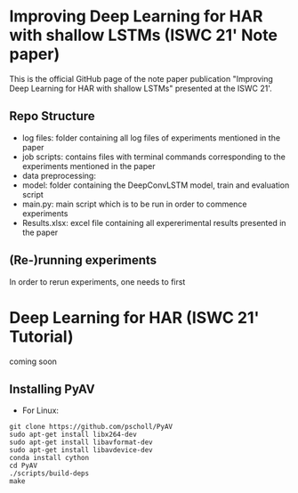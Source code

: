 # Improving Deep Learning for HAR with shallow LSTMs (ISWC 21' Note paper)

This is the official GitHub page of the note paper publication "Improving Deep Learning for HAR with shallow LSTMs" presented at the ISWC 21'.

## Repo Structure
- log files: folder containing all log files of experiments mentioned in the paper
- job scripts: contains files with terminal commands corresponding to the experiments mentioned in the paper
- data preprocessing:
- model: folder containing the DeepConvLSTM model, train and evaluation script
- main.py: main script which is to be run in order to commence experiments
- Results.xlsx: excel file containing all expererimental results presented in the paper

## (Re-)running experiments

In order to rerun experiments, one needs to first 
# Deep Learning for HAR (ISWC 21' Tutorial)

coming soon

## Installing PyAV
- For Linux: 
```
git clone https://github.com/pscholl/PyAV
sudo apt-get install libx264-dev
sudo apt-get install libavformat-dev
sudo apt-get install libavdevice-dev
conda install cython
cd PyAV
./scripts/build-deps
make
  

